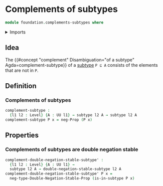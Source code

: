 # Complements of subtypes

```agda
module foundation.complements-subtypes where
```

<details><summary>Imports</summary>

```agda
open import foundation.decidable-propositions
open import foundation.decidable-subtypes
open import foundation.double-negation-stable-propositions
open import foundation.full-subtypes
open import foundation.negation
open import foundation.postcomposition-functions
open import foundation.powersets
open import foundation.propositional-truncations
open import foundation.unions-subtypes
open import foundation.universe-levels

open import foundation-core.function-types
open import foundation-core.subtypes

open import logic.double-negation-stable-subtypes
```

</details>

## Idea

The
{{#concept "complement" Disambiguation="of a subtype" Agda=complement-subtype}}
of a [subtype](foundation-core.subtypes.md) `P ⊆ A` consists of the elements
that are not in `P`.

## Definition

### Complements of subtypes

```agda
complement-subtype :
  {l1 l2 : Level} {A : UU l1} → subtype l2 A → subtype l2 A
complement-subtype P x = neg-Prop (P x)
```

## Properties

### Complements of subtypes are double negation stable

```agda
complement-double-negation-stable-subtype' :
  {l1 l2 : Level} {A : UU l1} →
  subtype l2 A → double-negation-stable-subtype l2 A
complement-double-negation-stable-subtype' P x =
  neg-type-Double-Negation-Stable-Prop (is-in-subtype P x)
```

